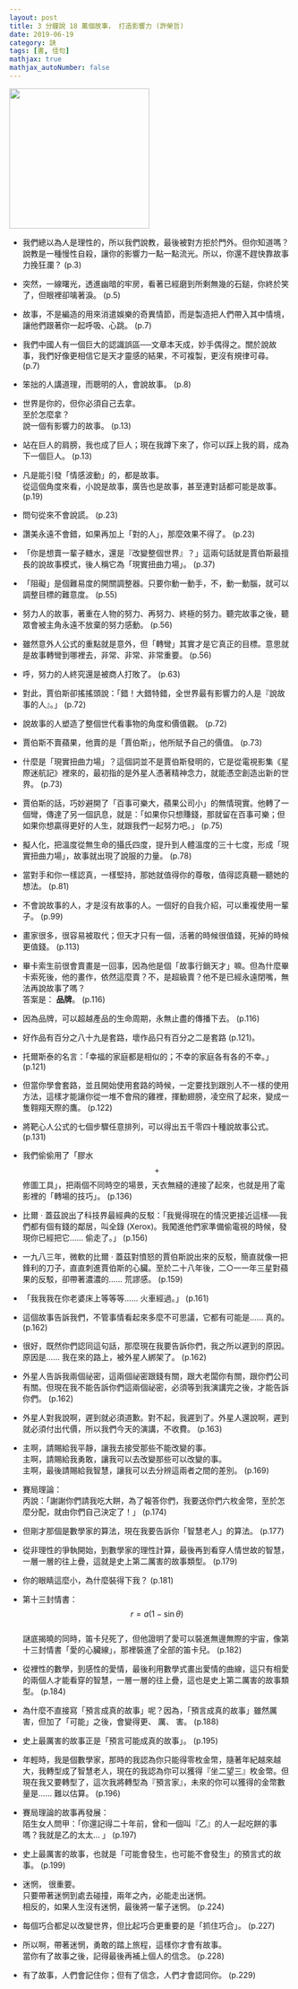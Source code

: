 ```yaml
---
layout: post
title: 3 分鐘說 18 萬個故事， 打造影響力 (許榮哲)
date: 2019-06-19
category: 訣
tags: [書, 佳句]
mathjax: true
mathjax_autoNumber: false
---
```


<img src="https://doltegg.github.io/egg/others/egg/story1.jpg" style="width:250px"/>

- 我們總以為人是理性的，所以我們說教，最後被對方拒於門外。但你知道嗎？說教是一種慢性自殺，讓你的影響力一點一點流光。所以，你還不趕快靠故事力挽狂瀾？ (p.3)


- 突然，一線曙光，透進幽暗的牢房，看著已經磨到所剩無幾的石鎚，你終於笑了，但眼裡卻噙著淚。 (p.5)

<!--more-->


- 故事，不是編造的用來消遣娛樂的奇異情節，而是製造把人們帶入其中情境，讓他們跟著你一起呼吸、心跳。 (p.7)


- 我們中國人有一個巨大的認識誤區──文章本天成，妙手偶得之。關於說故事，我們好像更相信它是天才靈感的結果，不可複製，更沒有規律可尋。 (p.7)


- 笨拙的人講道理，而聰明的人，會說故事。 (p.8)


- 世界是你的，但你必須自己去拿。<br />
至於怎麼拿？<br />
說一個有影響力的故事。 (p.13)


- 站在巨人的肩膀，我也成了巨人；現在我蹲下來了，你可以踩上我的肩，成為下一個巨人。 (p.13)


- 凡是能引發「情感波動」的，都是故事。<br />
從這個角度來看，小說是故事，廣告也是故事，甚至連對話都可能是故事。 (p.19)


- 問句從來不會說謊。 (p.23)


- 讚美永遠不會錯，如果再加上「對的人」，那麼效果不得了。 (p.23)


- 「你是想賣一輩子糖水，還是『改變整個世界』？」這兩句話就是賈伯斯最擅長的說故事模式，後人稱它為「現實扭曲力場」。 (p.37)


- 「阻礙」是個難易度的開關調整器。只要你動一動手，不，動一動腦，就可以調整目標的難意度。 (p.55)


- 努力人的故事，著重在人物的努力、再努力、終極的努力。聽完故事之後，聽眾會被主角永遠不放棄的努力感動。 (p.56)


- 雖然意外人公式的重點就是意外，但「轉彎」其實才是它真正的目標。意思就是故事轉彎到哪裡去，非常、非常、非常重要。 (p.56)


- 呼，努力的人終究還是被商人打敗了。 (p.63)


- 對此，賈伯斯卻搖搖頭說：「錯！大錯特錯，全世界最有影響力的人是『說故事的人』。」 (p.72)


- 說故事的人塑造了整個世代看事物的角度和價值觀。 (p.72)


- 賈伯斯不賣蘋果，他賣的是「賈伯斯」，他所賦予自己的價值。 (p.73)


- 什麼是「現實扭曲力場」？這個詞並不是賈伯斯發明的，它是從電視影集《星際迷航記》裡來的，最初指的是外星人憑著精神念力，就能憑空創造出新的世界。 (p.73)


- 賈伯斯的話，巧妙避開了「百事可樂大，蘋果公司小」的無情現實。他轉了一個彎，傳達了另一個訊息，就是：「如果你只想賺錢，那就留在百事可樂；但如果你想贏得更好的人生，就跟我們一起努力吧。」 (p.75)


- 擬人化，把溫度從無生命的攝氏四度，提升到人體溫度的三十七度，形成「現實扭曲力場」，故事就出現了說服的力量。 (p.78)


- 當對手和你一樣認真，一樣堅持，那她就值得你的尊敬，值得認真聽一聽她的想法。 (p.81)


- 不會說故事的人，才是沒有故事的人。一個好的自我介紹，可以重複使用一輩子。 (p.99)


- 畫家很多，很容易被取代；但天才只有一個，活著的時候很值錢，死掉的時候更值錢。 (p.113)


- 畢卡索生前很會賣畫是一回事，因為他是個「故事行銷天才」嘛。但為什麼畢卡索死後，他的畫作，依然這麼賣？不，是超級賣？他不是已經永遠閉嘴，無法再說故事了嗎？<br />
答案是： <b>品牌</b>。 (p.116)


- 因為品牌，可以超越產品的生命周期，永無止盡的傳播下去。 (p.116)


- 好作品有百分之八十九是套路，壞作品只有百分之二是套路 (p.121)。


- 托爾斯泰的名言：「幸福的家庭都是相似的；不幸的家庭各有各的不幸。」 (p.121)


- 但當你學會套路，並且開始使用套路的時候，一定要找到跟別人不一樣的使用方法，這樣才能讓你從一堆不會飛的雞裡，揮動翅膀，凌空飛了起來，變成一隻翱翔天際的鷹。 (p.122)


- 將靶心人公式的七個步驟任意排列，可以得出五千零四十種說故事公式。 (p.131)


- 我們偷偷用了「膠水 $$+$$ 修圖工具」，把兩個不同時空的場景，天衣無縫的連接了起來，也就是用了電影裡的「轉場的技巧」。 (p.136)


- 比爾 ‧ 蓋茲說出了科技界最經典的反駁：「我覺得現在的情況更接近這樣──我們都有個有錢的鄰居，叫全錄 (Xerox)。我闖進他們家準備偷電視的時候，發現你已經把它...... 偷走了。」 (p.156)


- 一九八三年，微軟的比爾 ‧ 蓋茲對憤怒的賈伯斯說出來的反駁，簡直就像一把鋒利的刀子，直直刺進賈伯斯的心臟。至於二十八年後，二○一一年三星對蘋果的反駁，卻帶著濃濃的...... 荒謬感。 (p.159)


- 「我我我在你老婆床上等等等...... 火車經過。」 (p.161)


- 這個故事告訴我們，不管事情看起來多麼不可思議，它都有可能是...... 真的。 (p.162)


- 很好，既然你們認同這句話，那麼現在我要告訴你們，我之所以遲到的原因。原因是...... 我在來的路上，被外星人綁架了。 (p.162)


- 外星人告訴我兩個祕密，這兩個祕密跟錢有關，跟大老闆你有關，跟你們公司有關。但現在我不能告訴你們這兩個祕密，必須等到我演講完之後，才能告訴你們。 (p.162)


- 外星人對我說啊，遲到就必須道歉。對不起，我遲到了。外星人還說啊，遲到就必須付出代價，所以我們今天的演講，不收費。 (p.163)


- 主啊，請賜給我平靜，讓我去接受那些不能改變的事。<br />
主啊，請賜給我勇敢，讓我可以去改變那些可以改變的事。<br />
主啊，最後請賜給我智慧，讓我可以去分辨這兩者之間的差別。 (p.169)


- 賽局理論：<br />
丙說：「謝謝你們請我吃大餅，為了報答你們，我要送你們六枚金幣，至於怎麼分配，就由你們自己決定了！」 (p.174)


- 但剛才那個是數學家的算法，現在我要告訴你「智慧老人」的算法。 (p.177)


- 從非理性的爭執開始，到數學家的理性計算，最後再到看穿人情世故的智慧，一層一層的往上疊，這就是史上第二厲害的故事類型。 (p.179)


- 你的眼睛這麼小，為什麼裝得下我？ (p.181)


- 第十三封情書： $$r=a(1-\sin\theta)$$<br />
謎底揭曉的同時，笛卡兒死了，但他證明了愛可以裝進無邊無際的宇宙，像第十三封情書「愛的心臟線」，那裡裝進了全部的笛卡兒。 (p.182)


- 從裡性的數學，到感性的愛情，最後利用數學式畫出愛情的曲線，這只有相愛的兩個人才能看穿的智慧，一層一層的往上疊，這也是史上第二厲害的故事類型。 (p.184)


- 為什麼不直接寫「預言成真的故事」呢？因為，「預言成真的故事」雖然厲害，但加了「可能」之後，會變得更、 厲、 害。 (p.188)


- 史上最厲害的故事正是「預言可能成真的故事」。 (p.195)


- 年輕時，我是個數學家，那時的我認為你只能得零枚金幣，隨著年紀越來越大，我轉型成了智慧老人，現在的我認為你可以獲得『坐二望三』枚金幣。但現在我又要轉型了，這次我將轉型為『預言家』，未來的你可以獲得的金幣數量是...... 難以估算。 (p.196)


- 賽局理論的故事再發展：<br />
陌生女人問甲：「你還記得二十年前，曾和一個叫『乙』的人一起吃餅的事嗎？我就是乙的太太... 」 (p.197)


- 史上最厲害的故事，也就是「可能會發生，也可能不會發生」的預言式的故事。 (p.199)


- 迷惘， 很重要。<br />
只要帶著迷惘到處去碰撞，兩年之內，必能走出迷惘。<br />
相反的，如果人生沒有迷惘，最後將一輩子迷惘。 (p.224)


- 每個巧合都足以改變世界，但比起巧合更重要的是「抓住巧合」。 (p.227)


- 所以啊，帶著迷惘，勇敢的踏上旅程，這樣你才會有故事。<br />
當你有了故事之後，記得最後再補上個人的信念。 (p.228)


- 有了故事，人們會記住你；但有了信念，人們才會認同你。 (p.229)

